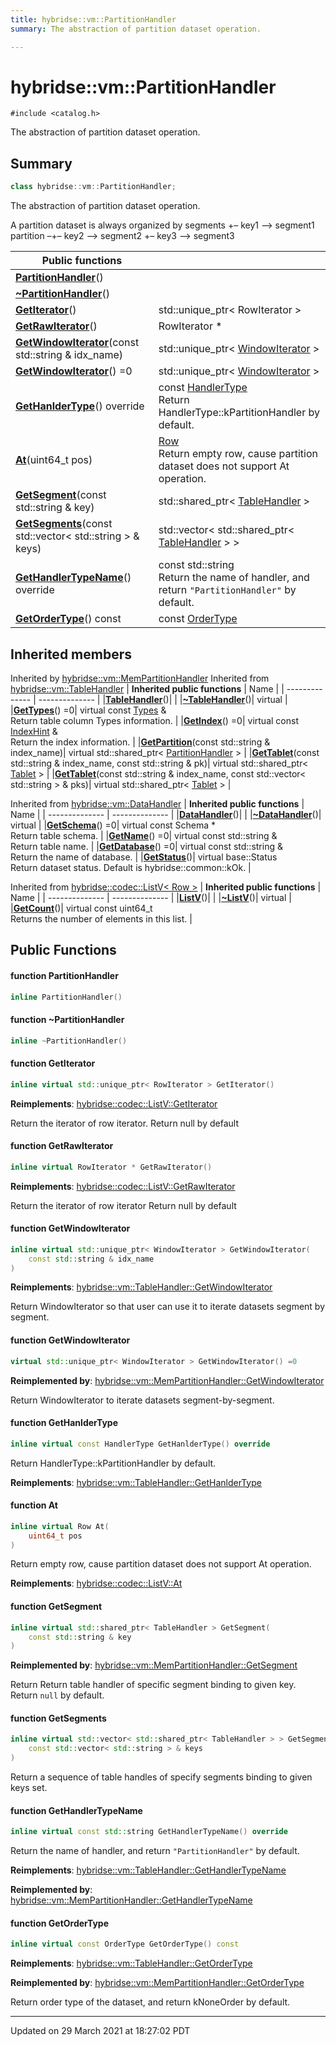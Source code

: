```yaml
---
title: hybridse::vm::PartitionHandler
summary: The abstraction of partition dataset operation. 

---
```

# hybridse::vm::PartitionHandler



`#include <catalog.h>`

The abstraction of partition dataset operation. 
## Summary

```cpp
class hybridse::vm::PartitionHandler;
```
The abstraction of partition dataset operation. 

A partition dataset is always organized by segments +&ndash; key1 --> segment1 partition &ndash;+&ndash; key2 --> segment2 +&ndash; key3 --> segment3 



|  Public functions|            |
| -------------- | -------------- |
|**[PartitionHandler](/hybridse/usage/api/c++/Classes/classhybridse_1_1vm_1_1_partition_handler.md#function-partitionhandler)**()|  |
|**[~PartitionHandler](/hybridse/usage/api/c++/Classes/classhybridse_1_1vm_1_1_partition_handler.md#function-~partitionhandler)**()|  |
|**[GetIterator](/hybridse/usage/api/c++/Classes/classhybridse_1_1vm_1_1_partition_handler.md#function-getiterator)**()| std::unique_ptr< RowIterator >  |
|**[GetRawIterator](/hybridse/usage/api/c++/Classes/classhybridse_1_1vm_1_1_partition_handler.md#function-getrawiterator)**()| RowIterator *  |
|**[GetWindowIterator](/hybridse/usage/api/c++/Classes/classhybridse_1_1vm_1_1_partition_handler.md#function-getwindowiterator)**(const std::string & idx_name)| std::unique_ptr< [WindowIterator](/hybridse/usage/api/c++/Classes/classhybridse_1_1codec_1_1_window_iterator.md) >  |
|**[GetWindowIterator](/hybridse/usage/api/c++/Classes/classhybridse_1_1vm_1_1_partition_handler.md#function-getwindowiterator)**() =0| std::unique_ptr< [WindowIterator](/hybridse/usage/api/c++/Classes/classhybridse_1_1codec_1_1_window_iterator.md) >  |
|**[GetHanlderType](/hybridse/usage/api/c++/Classes/classhybridse_1_1vm_1_1_partition_handler.md#function-gethanldertype)**() override| const [HandlerType](/hybridse/usage/api/c++/Namespaces/namespacehybridse_1_1vm.md#enum-handlertype) <br>Return HandlerType::kPartitionHandler by default.  |
|**[At](/hybridse/usage/api/c++/Classes/classhybridse_1_1vm_1_1_partition_handler.md#function-at)**(uint64_t pos)| [Row](/hybridse/usage/api/c++/Classes/classhybridse_1_1codec_1_1_row.md) <br>Return empty row, cause partition dataset does not support At operation.  |
|**[GetSegment](/hybridse/usage/api/c++/Classes/classhybridse_1_1vm_1_1_partition_handler.md#function-getsegment)**(const std::string & key)| std::shared_ptr< [TableHandler](/hybridse/usage/api/c++/Classes/classhybridse_1_1vm_1_1_table_handler.md) >  |
|**[GetSegments](/hybridse/usage/api/c++/Classes/classhybridse_1_1vm_1_1_partition_handler.md#function-getsegments)**(const std::vector< std::string > & keys)| std::vector< std::shared_ptr< [TableHandler](/hybridse/usage/api/c++/Classes/classhybridse_1_1vm_1_1_table_handler.md) > >  |
|**[GetHandlerTypeName](/hybridse/usage/api/c++/Classes/classhybridse_1_1vm_1_1_partition_handler.md#function-gethandlertypename)**() override| const std::string <br>Return the name of handler, and return `"PartitionHandler"` by default.  |
|**[GetOrderType](/hybridse/usage/api/c++/Classes/classhybridse_1_1vm_1_1_partition_handler.md#function-getordertype)**() const| const [OrderType](/hybridse/usage/api/c++/Namespaces/namespacehybridse_1_1vm.md#enum-ordertype)  |

## Inherited members
Inherited by [hybridse::vm::MemPartitionHandler](/hybridse/usage/api/c++/Classes/classhybridse_1_1vm_1_1_mem_partition_handler.md)
Inherited from [hybridse::vm::TableHandler](/hybridse/usage/api/c++/Classes/classhybridse_1_1vm_1_1_table_handler.md)
| **Inherited public functions** | Name           |
| -------------- | -------------- |
|**[TableHandler](/hybridse/usage/api/c++/Classes/classhybridse_1_1vm_1_1_table_handler.md#function-tablehandler)**()|  |
|**[~TableHandler](/hybridse/usage/api/c++/Classes/classhybridse_1_1vm_1_1_table_handler.md#function-~tablehandler)**()| virtual  |
|**[GetTypes](/hybridse/usage/api/c++/Classes/classhybridse_1_1vm_1_1_table_handler.md#function-gettypes)**() =0| virtual const [Types](/hybridse/usage/api/c++/Namespaces/namespacehybridse_1_1vm.md#typedef-types) & <br>Return table column Types information.  |
|**[GetIndex](/hybridse/usage/api/c++/Classes/classhybridse_1_1vm_1_1_table_handler.md#function-getindex)**() =0| virtual const [IndexHint](/hybridse/usage/api/c++/Namespaces/namespacehybridse_1_1vm.md#typedef-indexhint) & <br>Return the index information.  |
|**[GetPartition](/hybridse/usage/api/c++/Classes/classhybridse_1_1vm_1_1_table_handler.md#function-getpartition)**(const std::string & index_name)| virtual std::shared_ptr< [PartitionHandler](/hybridse/usage/api/c++/Classes/classhybridse_1_1vm_1_1_partition_handler.md) >  |
|**[GetTablet](/hybridse/usage/api/c++/Classes/classhybridse_1_1vm_1_1_table_handler.md#function-gettablet)**(const std::string & index_name, const std::string & pk)| virtual std::shared_ptr< [Tablet](/hybridse/usage/api/c++/Classes/classhybridse_1_1vm_1_1_tablet.md) >  |
|**[GetTablet](/hybridse/usage/api/c++/Classes/classhybridse_1_1vm_1_1_table_handler.md#function-gettablet)**(const std::string & index_name, const std::vector< std::string > & pks)| virtual std::shared_ptr< [Tablet](/hybridse/usage/api/c++/Classes/classhybridse_1_1vm_1_1_tablet.md) >  |

Inherited from [hybridse::vm::DataHandler](/hybridse/usage/api/c++/Classes/classhybridse_1_1vm_1_1_data_handler.md)
| **Inherited public functions** | Name           |
| -------------- | -------------- |
|**[DataHandler](/hybridse/usage/api/c++/Classes/classhybridse_1_1vm_1_1_data_handler.md#function-datahandler)**()|  |
|**[~DataHandler](/hybridse/usage/api/c++/Classes/classhybridse_1_1vm_1_1_data_handler.md#function-~datahandler)**()| virtual  |
|**[GetSchema](/hybridse/usage/api/c++/Classes/classhybridse_1_1vm_1_1_data_handler.md#function-getschema)**() =0| virtual const Schema * <br>Return table schema.  |
|**[GetName](/hybridse/usage/api/c++/Classes/classhybridse_1_1vm_1_1_data_handler.md#function-getname)**() =0| virtual const std::string & <br>Return table name.  |
|**[GetDatabase](/hybridse/usage/api/c++/Classes/classhybridse_1_1vm_1_1_data_handler.md#function-getdatabase)**() =0| virtual const std::string & <br>Return the name of database.  |
|**[GetStatus](/hybridse/usage/api/c++/Classes/classhybridse_1_1vm_1_1_data_handler.md#function-getstatus)**()| virtual base::Status <br>Return dataset status. Default is hybridse::common::kOk.  |

Inherited from [hybridse::codec::ListV< Row >](/hybridse/usage/api/c++/Classes/classhybridse_1_1codec_1_1_list_v.md)
| **Inherited public functions** | Name           |
| -------------- | -------------- |
|**[ListV](/hybridse/usage/api/c++/Classes/classhybridse_1_1codec_1_1_list_v.md#function-listv)**()|  |
|**[~ListV](/hybridse/usage/api/c++/Classes/classhybridse_1_1codec_1_1_list_v.md#function-~listv)**()| virtual  |
|**[GetCount](/hybridse/usage/api/c++/Classes/classhybridse_1_1codec_1_1_list_v.md#function-getcount)**()| virtual const uint64_t <br>Returns the number of elements in this list.  |


## Public Functions

#### function PartitionHandler

```cpp
inline PartitionHandler()
```


#### function ~PartitionHandler

```cpp
inline ~PartitionHandler()
```


#### function GetIterator

```cpp
inline virtual std::unique_ptr< RowIterator > GetIterator()
```


**Reimplements**: [hybridse::codec::ListV::GetIterator](/hybridse/usage/api/c++/Classes/classhybridse_1_1codec_1_1_list_v.md#function-getiterator)


Return the iterator of row iterator. Return null by default 


#### function GetRawIterator

```cpp
inline virtual RowIterator * GetRawIterator()
```


**Reimplements**: [hybridse::codec::ListV::GetRawIterator](/hybridse/usage/api/c++/Classes/classhybridse_1_1codec_1_1_list_v.md#function-getrawiterator)


Return the iterator of row iterator Return null by default 


#### function GetWindowIterator

```cpp
inline virtual std::unique_ptr< WindowIterator > GetWindowIterator(
    const std::string & idx_name
)
```


**Reimplements**: [hybridse::vm::TableHandler::GetWindowIterator](/hybridse/usage/api/c++/Classes/classhybridse_1_1vm_1_1_table_handler.md#function-getwindowiterator)


Return WindowIterator so that user can use it to iterate datasets segment by segment. 


#### function GetWindowIterator

```cpp
virtual std::unique_ptr< WindowIterator > GetWindowIterator() =0
```


**Reimplemented by**: [hybridse::vm::MemPartitionHandler::GetWindowIterator](/hybridse/usage/api/c++/Classes/classhybridse_1_1vm_1_1_mem_partition_handler.md#function-getwindowiterator)


Return WindowIterator to iterate datasets segment-by-segment. 


#### function GetHanlderType

```cpp
inline virtual const HandlerType GetHanlderType() override
```

Return HandlerType::kPartitionHandler by default. 

**Reimplements**: [hybridse::vm::TableHandler::GetHanlderType](/hybridse/usage/api/c++/Classes/classhybridse_1_1vm_1_1_table_handler.md#function-gethanldertype)


#### function At

```cpp
inline virtual Row At(
    uint64_t pos
)
```

Return empty row, cause partition dataset does not support At operation. 

**Reimplements**: [hybridse::codec::ListV::At](/hybridse/usage/api/c++/Classes/classhybridse_1_1codec_1_1_list_v.md#function-at)


#### function GetSegment

```cpp
inline virtual std::shared_ptr< TableHandler > GetSegment(
    const std::string & key
)
```


**Reimplemented by**: [hybridse::vm::MemPartitionHandler::GetSegment](/hybridse/usage/api/c++/Classes/classhybridse_1_1vm_1_1_mem_partition_handler.md#function-getsegment)


Return Return table handler of specific segment binding to given key. Return `null` by default. 


#### function GetSegments

```cpp
inline virtual std::vector< std::shared_ptr< TableHandler > > GetSegments(
    const std::vector< std::string > & keys
)
```


Return a sequence of table handles of specify segments binding to given keys set. 


#### function GetHandlerTypeName

```cpp
inline virtual const std::string GetHandlerTypeName() override
```

Return the name of handler, and return `"PartitionHandler"` by default. 

**Reimplements**: [hybridse::vm::TableHandler::GetHandlerTypeName](/hybridse/usage/api/c++/Classes/classhybridse_1_1vm_1_1_table_handler.md#function-gethandlertypename)


**Reimplemented by**: [hybridse::vm::MemPartitionHandler::GetHandlerTypeName](/hybridse/usage/api/c++/Classes/classhybridse_1_1vm_1_1_mem_partition_handler.md#function-gethandlertypename)


#### function GetOrderType

```cpp
inline virtual const OrderType GetOrderType() const
```


**Reimplements**: [hybridse::vm::TableHandler::GetOrderType](/hybridse/usage/api/c++/Classes/classhybridse_1_1vm_1_1_table_handler.md#function-getordertype)


**Reimplemented by**: [hybridse::vm::MemPartitionHandler::GetOrderType](/hybridse/usage/api/c++/Classes/classhybridse_1_1vm_1_1_mem_partition_handler.md#function-getordertype)


Return order type of the dataset, and return kNoneOrder by default. 


-------------------------------

Updated on 29 March 2021 at 18:27:02 PDT